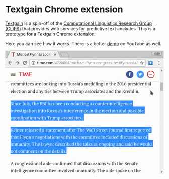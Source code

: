 # Textgain Chrome extension
[Textgain](https://www.textgain.com) is a spin-off of the [Computational Linguistics Research Group (CLiPS)](http://www.clips.uantwerpen.be) that provides web services for predictive text analytics. This is a prototype for a Textgain Chrome extension.

Here you can see how it works. There is a better [demo](http://www.youtube.com/watch?v=MTVXYcfNccU) on YouTube as well.

![How it works](doc/demo.gif)
